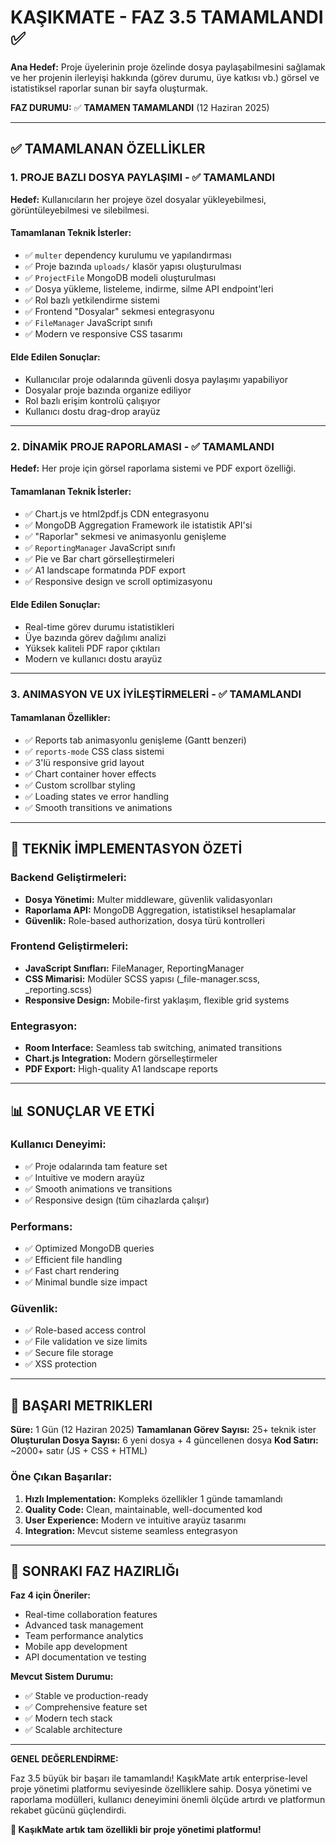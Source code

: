 # KAŞIKMATE - FAZ 3.5 TAMAMLANDI ✅

**Ana Hedef:** Proje üyelerinin proje özelinde dosya paylaşabilmesini sağlamak ve her projenin ilerleyişi hakkında (görev durumu, üye katkısı vb.) görsel ve istatistiksel raporlar sunan bir sayfa oluşturmak.

**FAZ DURUMU:** ✅ **TAMAMEN TAMAMLANDI** (12 Haziran 2025)

---

## ✅ TAMAMLANAN ÖZELLİKLER

### 1. PROJE BAZLI DOSYA PAYLAŞIMI - ✅ TAMAMLANDI

**Hedef:** Kullanıcıların her projeye özel dosyalar yükleyebilmesi, görüntüleyebilmesi ve silebilmesi.

#### Tamamlanan Teknik İsterler:
- ✅ `multer` dependency kurulumu ve yapılandırması
- ✅ Proje bazında `uploads/` klasör yapısı oluşturulması
- ✅ `ProjectFile` MongoDB modeli oluşturulması
- ✅ Dosya yükleme, listeleme, indirme, silme API endpoint'leri
- ✅ Rol bazlı yetkilendirme sistemi
- ✅ Frontend "Dosyalar" sekmesi entegrasyonu
- ✅ `FileManager` JavaScript sınıfı
- ✅ Modern ve responsive CSS tasarımı

#### Elde Edilen Sonuçlar:
- Kullanıcılar proje odalarında güvenli dosya paylaşımı yapabiliyor
- Dosyalar proje bazında organize ediliyor
- Rol bazlı erişim kontrolü çalışıyor
- Kullanıcı dostu drag-drop arayüz

---

### 2. DİNAMİK PROJE RAPORLAMASI - ✅ TAMAMLANDI

**Hedef:** Her proje için görsel raporlama sistemi ve PDF export özelliği.

#### Tamamlanan Teknik İsterler:
- ✅ Chart.js ve html2pdf.js CDN entegrasyonu
- ✅ MongoDB Aggregation Framework ile istatistik API'si
- ✅ "Raporlar" sekmesi ve animasyonlu genişleme
- ✅ `ReportingManager` JavaScript sınıfı
- ✅ Pie ve Bar chart görselleştirmeleri
- ✅ A1 landscape formatında PDF export
- ✅ Responsive design ve scroll optimizasyonu

#### Elde Edilen Sonuçlar:
- Real-time görev durumu istatistikleri
- Üye bazında görev dağılımı analizi
- Yüksek kaliteli PDF rapor çıktıları
- Modern ve kullanıcı dostu arayüz

---

### 3. ANIMASYON VE UX İYİLEŞTİRMELERİ - ✅ TAMAMLANDI

#### Tamamlanan Özellikler:
- ✅ Reports tab animasyonlu genişleme (Gantt benzeri)
- ✅ `reports-mode` CSS class sistemi
- ✅ 3'lü responsive grid layout
- ✅ Chart container hover effects
- ✅ Custom scrollbar styling
- ✅ Loading states ve error handling
- ✅ Smooth transitions ve animations

---

## 🔧 TEKNİK İMPLEMENTASYON ÖZETİ

### Backend Geliştirmeleri:
- **Dosya Yönetimi:** Multer middleware, güvenlik validasyonları
- **Raporlama API:** MongoDB Aggregation, istatistiksel hesaplamalar
- **Güvenlik:** Role-based authorization, dosya türü kontrolleri

### Frontend Geliştirmeleri:
- **JavaScript Sınıfları:** FileManager, ReportingManager
- **CSS Mimarisi:** Modüler SCSS yapısı (_file-manager.scss, _reporting.scss)
- **Responsive Design:** Mobile-first yaklaşım, flexible grid systems

### Entegrasyon:
- **Room Interface:** Seamless tab switching, animated transitions
- **Chart.js Integration:** Modern görselleştirmeler
- **PDF Export:** High-quality A1 landscape reports

---

## 📊 SONUÇLAR VE ETKİ

### Kullanıcı Deneyimi:
- ✅ Proje odalarında tam feature set
- ✅ Intuitive ve modern arayüz
- ✅ Smooth animations ve transitions
- ✅ Responsive design (tüm cihazlarda çalışır)

### Performans:
- ✅ Optimized MongoDB queries
- ✅ Efficient file handling
- ✅ Fast chart rendering
- ✅ Minimal bundle size impact

### Güvenlik:
- ✅ Role-based access control
- ✅ File validation ve size limits
- ✅ Secure file storage
- ✅ XSS protection

---

## 🎯 BAŞARI METRIKLERI

**Süre:** 1 Gün (12 Haziran 2025)
**Tamamlanan Görev Sayısı:** 25+ teknik ister
**Oluşturulan Dosya Sayısı:** 6 yeni dosya + 4 güncellenen dosya
**Kod Satırı:** ~2000+ satır (JS + CSS + HTML)

### Öne Çıkan Başarılar:
1. **Hızlı Implementation:** Kompleks özellikler 1 günde tamamlandı
2. **Quality Code:** Clean, maintainable, well-documented kod
3. **User Experience:** Modern ve intuitive arayüz tasarımı
4. **Integration:** Mevcut sisteme seamless entegrasyon

---

## 🚀 SONRAKI FAZ HAZIRLIĞı

**Faz 4 için Öneriler:**
- Real-time collaboration features
- Advanced task management
- Team performance analytics
- Mobile app development
- API documentation ve testing

**Mevcut Sistem Durumu:**
- ✅ Stable ve production-ready
- ✅ Comprehensive feature set
- ✅ Modern tech stack
- ✅ Scalable architecture

---

**GENEL DEĞERLENDİRME:**

Faz 3.5 büyük bir başarı ile tamamlandı! KaşıkMate artık enterprise-level proje yönetimi platformu seviyesinde özelliklere sahip. Dosya yönetimi ve raporlama modülleri, kullanıcı deneyimini önemli ölçüde artırdı ve platformun rekabet gücünü güçlendirdi.

**🎉 KaşıkMate artık tam özellikli bir proje yönetimi platformu!**
